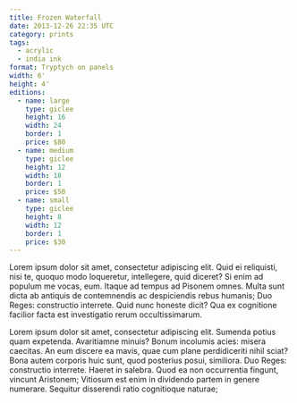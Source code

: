 ```yaml
---
title: Frozen Waterfall
date: 2013-12-26 22:35 UTC
category: prints
tags:
  - acrylic
  - india ink
format: Tryptych on panels
width: 6'
height: 4'
editions:
  - name: large
    type: giclee
    height: 16
    width: 24
    border: 1
    price: $80
  - name: medium
    type: giclee
    height: 12
    width: 18
    border: 1
    price: $50
  - name: small
    type: giclee
    height: 8
    width: 12
    border: 1
    price: $30
---
```


Lorem ipsum dolor sit amet, consectetur adipiscing elit. Quid ei reliquisti, nisi te, quoquo modo loqueretur, intellegere, quid diceret? Si enim ad populum me vocas, eum. Itaque ad tempus ad Pisonem omnes. Multa sunt dicta ab antiquis de contemnendis ac despiciendis rebus humanis; Duo Reges: constructio interrete. Quid nunc honeste dicit? Qua ex cognitione facilior facta est investigatio rerum occultissimarum.

Lorem ipsum dolor sit amet, consectetur adipiscing elit. Sumenda potius quam expetenda. Avaritiamne minuis? Bonum incolumis acies: misera caecitas. An eum discere ea mavis, quae cum plane perdidiceriti nihil sciat? Bona autem corporis huic sunt, quod posterius posui, similiora. Duo Reges: constructio interrete. Haeret in salebra. Quod ea non occurrentia fingunt, vincunt Aristonem; Vitiosum est enim in dividendo partem in genere numerare. Sequitur disserendi ratio cognitioque naturae;

